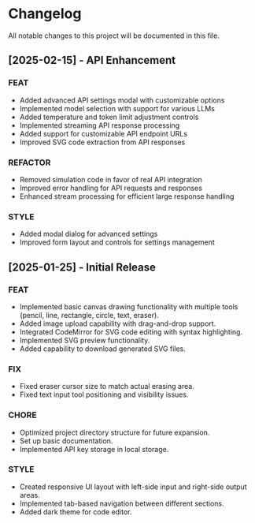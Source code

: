 # Changelog

All notable changes to this project will be documented in this file.

## [2025-02-15] - API Enhancement

### FEAT
- Added advanced API settings modal with customizable options
- Implemented model selection with support for various LLMs
- Added temperature and token limit adjustment controls
- Implemented streaming API response processing
- Added support for customizable API endpoint URLs
- Improved SVG code extraction from API responses

### REFACTOR
- Removed simulation code in favor of real API integration
- Improved error handling for API requests and responses
- Enhanced stream processing for efficient large response handling

### STYLE
- Added modal dialog for advanced settings
- Improved form layout and controls for settings management

## [2025-01-25] - Initial Release

### FEAT
- Implemented basic canvas drawing functionality with multiple tools (pencil, line, rectangle, circle, text, eraser).
- Added image upload capability with drag-and-drop support.
- Integrated CodeMirror for SVG code editing with syntax highlighting.
- Implemented SVG preview functionality.
- Added capability to download generated SVG files.

### FIX
- Fixed eraser cursor size to match actual erasing area.
- Fixed text input tool positioning and visibility issues.

### CHORE
- Optimized project directory structure for future expansion.
- Set up basic documentation.
- Implemented API key storage in local storage.

### STYLE
- Created responsive UI layout with left-side input and right-side output areas.
- Implemented tab-based navigation between different sections.
- Added dark theme for code editor.
